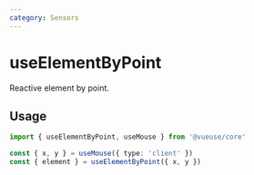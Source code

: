 ```yaml
---
category: Sensors
---
```


# useElementByPoint

Reactive element by point.

## Usage

```ts
import { useElementByPoint, useMouse } from '@vueuse/core'

const { x, y } = useMouse({ type: 'client' })
const { element } = useElementByPoint({ x, y })
```
